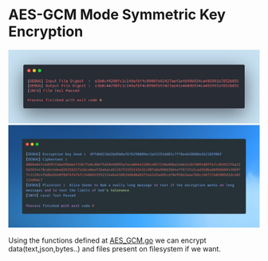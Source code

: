 # AES-GCM Mode Symmetric Key Encryption

![OutputFile.png](OutputFile.png)
![OutputLocal.png](OutputLocal.png)

Using the functions defined at [AES_GCM.go](AES_GCM.go) we can encrypt data(text,json,bytes..) and files
present on filesystem if we want.